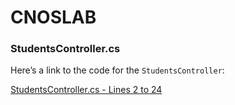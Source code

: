# CNOSLAB

### StudentsController.cs

Here’s a link to the code for the `StudentsController`:

[StudentsController.cs - Lines 2 to 24](https://github.com/narsiimha19/CNOSLAB/blob/master/OSLAB/myfirst.c#L2-L24)
